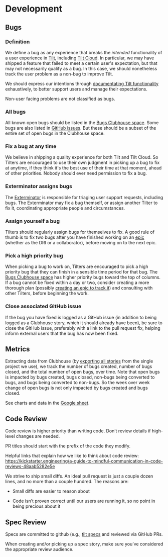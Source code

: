 # Development

## Bugs

### Definition
We define a bug as any experience that breaks the _intended_ functionality of a user experience in [Tilt](https://docs.tilt.dev/), including [Tilt Cloud](https://cloud.tilt.dev/). In particular, we may have shipped a feature that failed to meet a certain user's expectation, but that may not necessarily qualify as a bug. In this case, we should nonetheless track the user problem as a non-bug to improve Tilt.

We should express our intentions through [documentating Tilt functionality](https://docs.tilt.dev/) exhaustively, to better support users and manage their expectations.

Non-user facing problems are not classified as bugs.

### All bugs
All known open bugs should be listed in the [Bugs Clubhouse space](https://app.clubhouse.io/windmill/stories/space/4729/bugs). Some bugs are also listed in [GitHub issues](https://github.com/windmilleng/tilt/labels/bug). But these should be a subset of the entire set of open bugs in the Clubhouse space.

### Fix a bug at any time
We believe in shipping a quality experience for both Tilt and Tilt Cloud. So Tilters are encouraged to use their own judgment in picking up a bug to fix at anytime, if they think it's the best use of their time at that moment, ahead of other priorities. Nobody should ever need permission to fix a bug.

### Exterminator assigns bugs
The [Exterminator](../user-support/README.md#exterminator) is responsible for triaging user support requests, including bugs. The Exterminator may fix a bug themself, or assign another Tilter to fix it, coordinating appropriate people and circumstances.

### Assign yourself a bug
Tilters should regularly assign bugs for themselves to fix. A good rule of thumb is to fix two bugs after you have finished working on an [epic](../product-development/README.md#picking-an-epic-to-work-on) (whether as the DRI or a collaborator), before moving on to the next epic.

### Pick a high priority bug
When picking a bug to work on, Tilters are encouraged to pick a high priority bug that they can finish in a sensible time period for that bug. The [Bugs Clubhouse space](https://app.clubhouse.io/windmill/stories/space/4729/bugs) has higher priority bugs toward the top of columns. 
If a bug cannot be fixed within a day or two, consider creating a more thorough plan (possibly [creating an epic to track it](../product-development/README.md#defining-high-level-business-initiatives-with-clubhouse-epics)) and consulting with other Tilters, before beginning the work.

### Close associated GitHub issue
If the bug you have fixed is logged as a GitHub issue (in addition to being logged as a Clubhouse story, which it should already have been), be sure to close the GitHub issue, preferably with a link to the pull request fix, helping inform external users that the bug has now been fixed.

## Metrics
Extracting data from Clubhouse (by [exporting all stories](https://help.clubhouse.io/hc/en-us/articles/360021168791-CSV-Export) from the single project we use), we track the number of bugs created, number of bugs closed, and the total number of open bugs, over time. Note that open bugs is impacted by bugs created, bugs closed, non-bugs being converted to bugs, and bugs being converted to non-bugs. So the week over week change of open bugs is not only impacted by bugs created and bugs closed.

See charts and data in the [Google sheet](https://docs.google.com/spreadsheets/d/13L7Yg4x5lDCwevwVbzNJjMW_sLQxBZj73CuFlC_vkV8/).

## Code Review

Code review is higher priority than writing code. Don’t review details if
high-level changes are needed.

PR titles should start with the prefix of the code they modify.

Helpful links that explain how we like to think  about code review:
https://kickstarter.engineering/a-guide-to-mindful-communication-in-code-reviews-48aab5282e5e

We strive to ship small diffs. An ideal pull request is just a couple dozen
lines, and no more than a couple hundred. The reasons are: 

- Small diffs are easier to reason about 

- Code isn’t proven correct until our users are running it, so no point in being
precious about it

## Spec Review

Specs are committed to github (e.g., [tilt
specs](https://github.com/tilt-dev/tilt.specs) and reviewed via GitHub PRs.

When creating and/or picking up a spec story, make sure you’ve considered the
appropriate review audience.
